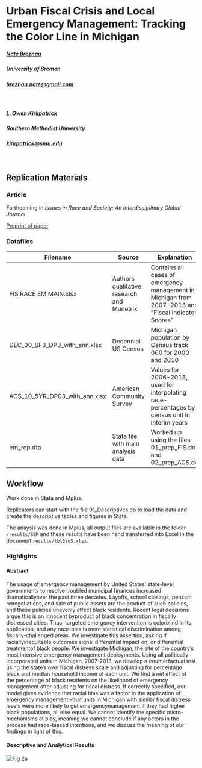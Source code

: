 # Urban Fiscal Crisis and Local Emergency Management: Tracking the Color Line in Michigan

##### [Nate Breznau](https://sites.google.com/site/nbreznau/)
##### University of Bremen
##### breznau.nate@gmail.com
</br>

##### [L. Owen Kirkpatrick](https://www.smu.edu/Dedman/Academics/Departments/Sociology/People/Faculty/LucasOwenKirkpatrick)
##### Southern Methodist University
##### kirkpatrick@smu.edu

</br>

## Replication Materials

### Article

Forthcoming in *Issues in Race and Society: An Interdisciplinary Global Journal*

[Preprint of paper](https://osf.io/k9ve7/)

### Datafiles

| Filename | Source | Explanation |
| ----- | ----- | -----|
| FIS RACE EM MAIN.xlsx | Authors qualitative research and Munetrix | Contains all cases of emergency management in Michigan from 2007-2013 and "Fiscal Indicator Scores" |
| DEC_00_SF3_DP3_with_ann.xlsx | Decennial US Census | Michigan population by Census track 060 for 2000 and 2010 |
| ACS_10_5YR_DP03_with_ann.xlsx | American Community Survey | Values for 2006-2013, used for interpolating race-percentages by census unit in interim years |
| em_rep.dta | Stata file with main analysis data | Worked up using the files 01_prep_FIS.do and 02_prep_ACS.do |

## Workflow

Work done in Stata and Mplus.

Replicators can start with the file 01_Descriptives.do to load the data and create the descriptive tables and figures in Stata. 

The anaysis was done in Mplus, all output files are available in the folder `/results/SEM` and these results have been hand transferred into Excel in the document `results/tbl3to5.xlsx`.

### Highlights

#### Abstract

The  usage  of  emergency  management  by  United  States’  state-level  governments  to resolve  troubled  municipal  finances  increased  dramaticallyover  the  past  three  decades. Layoffs, school closings, pension renegotiations, and sale of public assets are the product of such policies, and these policies unevenly affect black residents. Recent legal decisions argue  this  is  an  innocent  byproduct  of  black  concentration  in  fiscally  distressed  cities. Thus, targeted emergency  intervention is colorblind in its application, and any  race-bias is  mere  statistical  discrimination  among  fiscally-challenged  areas.  We  investigate  this assertion,  asking  if  raciallyinequitable  outcomes  signal differential  impact  on,  or differential treatmentof black people. We investigate Michigan, the site of the country’s most  intensive  emergency  management  deployments.  Using  all  politically  incorporated units  in  Michigan,  2007-2013, we develop a counterfactual test using the state’s own fiscal distress scale and adjusting for percentage black and median household income of each  unit.  We  find  a  net  effect  of the percentage  of black  residents  on  the  likelihood  of emergency  management  after  adjusting  for  fiscal  distress.  If  correctly  specified,  our model  gives  evidence  that  racial  bias  was  a  factor  in  the  application  of  emergency management –that units in Michigan with similar fiscal distress levels were more likely to  get  emergencymanagement  if  they  had  higher  black  populations,  all  else  equal.  We cannot  identify  the  specific  micro-mechanisms  at  play,  meaning  we  cannot  conclude  if any  actors in the process had race-biased intentions, and we discuss the meaning of our findings in light of this.

#### Descriptive and Analytical Results

![Fig 2a](/michigan_em/results/Fig2a.png "Figure 2a")
